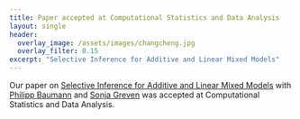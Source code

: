 ```yaml
---
title: Paper accepted at Computational Statistics and Data Analysis
layout: single
header:
  overlay_image: /assets/images/changcheng.jpg
  overlay_filter: 0.15
excerpt: "Selective Inference for Additive and Linear Mixed Models"
---
```


Our paper on [Selective Inference for Additive and Linear Mixed Models](https://arxiv.org/abs/2007.07930) with [Philipp Baumann](https://scholar.google.com/citations?user=zsk8ERcAAAAJ&hl=en) and [Sonja Greven](https://scholar.google.de/citations?user=AvfqXrIAAAAJ&hl=de) was accepted at Computational Statistics and Data Analysis.
